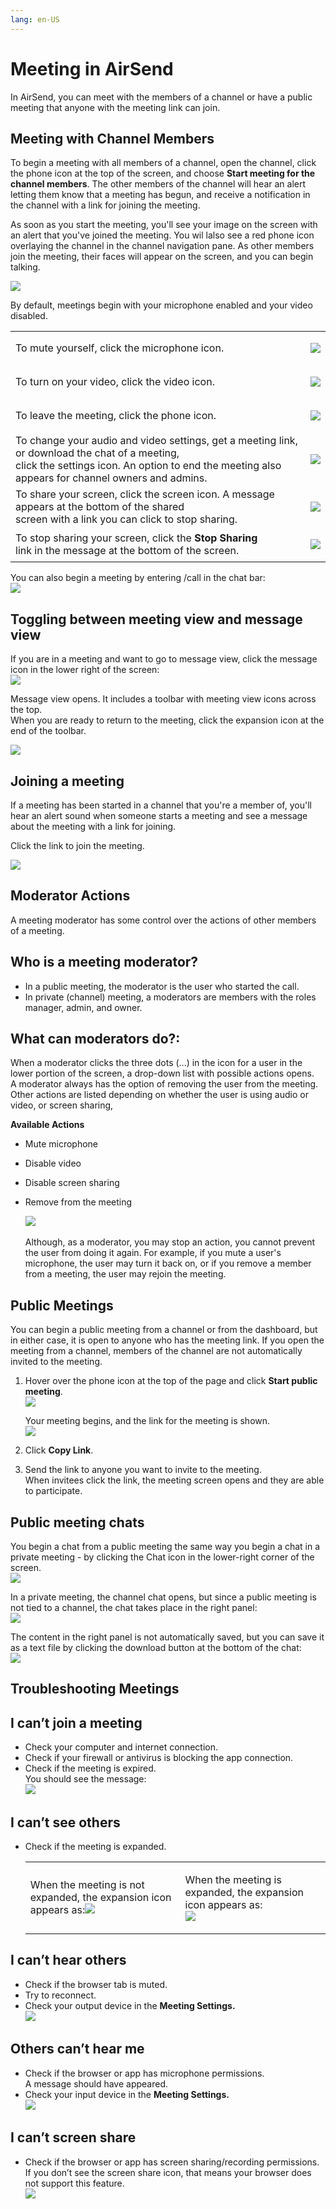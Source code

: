 ```yaml
---
lang: en-US
---
```


# Meeting in AirSend

In AirSend, you can meet with the members of a channel or have a public meeting that anyone with the meeting link can join.  
  

## Meeting with Channel Members

To begin a meeting with all members of a channel, open the channel, click the phone icon at the top of the screen, and choose **Start meeting for the channel members**. The other members of the channel will hear an alert letting them know that a meeting has begun, and receive a notification in the channel with a link for joining the meeting.

As soon as you start the meeting, you'll see your image on the screen with an alert that you've joined the meeting. You wil lalso see a red phone icon overlaying the channel in the channel navigation pane. As other members join the meeting, their faces will appear on the screen, and you can begin talking.

![](../assets/meetings/intro/as-meeting-anim.gif)

  

  

By default, meetings begin with your microphone enabled and your video disabled. 

<table><colgroup><col><col></colgroup><tbody><tr><td>To mute yourself, click the microphone icon.</td><td><div><p><span><img src="../assets/meetings/intro/as-mike-icon.png"></span></p></div></td></tr><tr><td>To turn on your video, click the video icon.</td><td><div><p><span><img src="../assets/meetings/intro/as-video-icon.png"></span></p></div></td></tr><tr><td>To leave the meeting, click the phone icon.</td><td><div><p><span><img src="../assets/meetings/intro/as-phone-icon-2.png"></span></p></div></td></tr><tr><td>To change your audio and video settings, get a meeting link, or download the chat of a meeting,<br>click the settings icon. An option to end the meeting also appears for channel owners and admins.</td><td><div><p><span><img src="../assets/meetings/intro/as-settings-icon-3.png"></span></p></div></td></tr><tr><td>To share your screen, click the screen icon. A message appears at the bottom of the shared<br>screen with a link you can click to stop sharing.</td><td><div><p><span><img src="../assets/meetings/intro/as-screen-icon.png"></span></p></div></td></tr><tr><td>To stop sharing your screen, click the <strong>Stop Sharing</strong><br>link in the message at the bottom of the screen.</td><td><div><p><span><img src="../assets/meetings/intro/2021-02-12-12-h-44-41.png"></span></p></div></td></tr></tbody></table>

  

You can also begin a meeting by entering /call in the chat bar:  
![](../assets/meetings/intro/as-call.png)

## Toggling between meeting view and message view

If you are in a meeting and want to go to message view, click the message icon in the lower right of the screen:  
![](../assets/meetings/intro/as-message-icon.png)  
  
Message view opens. It includes a toolbar with meeting view icons across the top.  
When you are ready to return to the meeting, click the expansion icon at the end of the toolbar.  
  
![](../assets/meetings/intro/fc-messaging.png)

## Joining a meeting

If a meeting has been started in a channel that you're a member of, you'll hear an alert sound when someone starts a meeting and see a message about the meeting with a link for joining.

Click the link to join the meeting.  
  
![](../assets/meetings/intro/as-join-meeting.png)

## Moderator Actions

A meeting moderator has some control over the actions of other members of a meeting.

## Who is a meeting moderator?

-   In a public meeting, the moderator is the user who started the call.
-   In private (channel) meeting, a moderators are members with the roles manager, admin, and owner.

## What can moderators do?:

When a moderator clicks the three dots (...) in the icon for a user in the lower portion of the screen, a drop-down list with possible actions opens.  
A moderator always has the option of removing the user from the meeting. Other actions are listed depending on whether the user is using audio or video, or screen sharing, 

**Available Actions**

-   Mute microphone
-   Disable video
-   Disable screen sharing
-   Remove from the meeting  
      
    ![](../assets/meetings/intro/as-moderator-options.png)  
       
    Although, as a moderator, you may stop an action, you cannot prevent the user from doing it again. For example, if you mute a user's microphone, the user may turn it back on, or if you remove a member from a meeting, the user may rejoin the meeting.

## Public Meetings

You can begin a public meeting from a channel or from the dashboard, but in either case, it is open to anyone who has the meeting link. If you open the meeting from a channel, members of the channel are not automatically invited to the meeting.

1.  Hover over the phone icon at the top of the page and click **Start public meeting**.  
    ![](../assets/meetings/intro/as-start-public.png)  
      
    Your meeting begins, and the link for the meeting is shown.  
    ![](../assets/meetings/intro/as-welcome-public.png)  
      
    
2.  Click **Copy Link**.
3.  Send the link to anyone you want to invite to the meeting.  
    When invitees click the link, the meeting screen opens and they are able to participate.

## Public meeting chats

You begin a chat from a public meeting the same way you begin a chat in a private meeting - by clicking the Chat icon in the lower-right corner of the screen.  
![](../assets/meetings/intro/as-chat-public.png)  
  
In a private meeting, the channel chat opens, but since a public meeting is not tied to a channel, the chat takes place in the right panel:  
![](../assets/meetings/intro/as-public-messages.png)

The content in the right panel is not automatically saved, but you can save it as a text file by clicking the download button at the bottom of the chat:  
![](../assets/meetings/intro/as-click-chat.png)

## Troubleshooting Meetings

## I can’t join a meeting

-   Check your computer and internet connection.
-   Check if your firewall or antivirus is blocking the app connection.
-   Check if the meeting is expired.  
    You should see the message:  
    ![](../assets/meetings/intro/as-meeting-expired.png)  
      
    

## I can’t see others

-   Check if the meeting is expanded.
    
    <table><colgroup><col><col></colgroup><tbody><tr><td><div><p>When the meeting is not expanded, the expansion icon appears as:<span><img src="../assets/meetings/intro/as-screen-not-expanded.png"></span></p></div></td><td><div><p>When the meeting is expanded, the expansion icon appears as:<br><span><img src="../assets/meetings/intro/as-screen-expanded.png"></span></p></div></td></tr></tbody></table>
    

## I can’t hear others

-   Check if the browser tab is muted.
-   Try to reconnect.
-   Check your output device in the **Meeting Settings.  
    ![](../assets/meetings/intro/as-check-output.png)**  
      
    

## Others can’t hear me

-   Check if the browser or app has microphone permissions.  
    A message should have appeared.
-   Check your input device in the **Meeting Settings.  
    ![](../assets/meetings/intro/as-check-input.png)**  
      
    

## I can’t screen share

-   Check if the browser or app has screen sharing/recording permissions.  
    If you don’t see the screen share icon, that means your browser does not support this feature.  
    ![](../assets/meetings/intro/as-screen-icon.png)